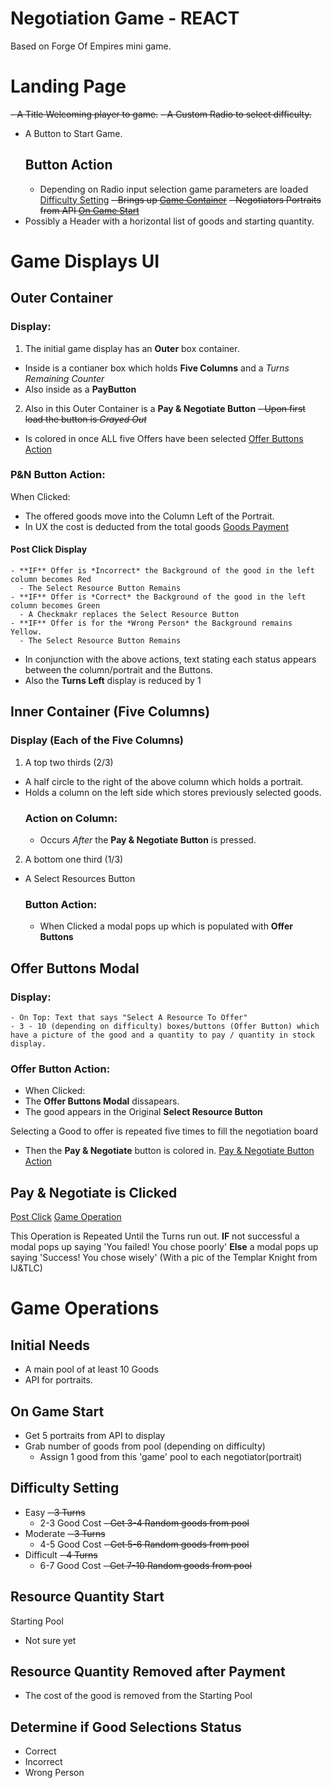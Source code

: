 # Negotiation Game - REACT
Based on Forge Of Empires mini game.

# Landing Page
~~- A Title Welcoming player to game.~~
~~- A Custom Radio to select difficulty.~~
- A Button to Start Game.
  ## Button Action
    - Depending on Radio input selection game parameters are loaded [Difficulty Setting](#difficulty-setting)
    ~~- Brings up [Game Container](#outer-container)~~
    ~~- Negotiators Portraits from API [On Game Start](#on-game-start)~~
- Possibly a Header with a horizontal list of goods and starting quantity.

# Game Displays UI

## Outer Container
### Display:
1) The initial game display has an **Outer** box container.
  - Inside is a contianer box which holds **Five Columns** and a *Turns Remaining Counter*
  - Also inside as a **PayButton**

2) Also in this Outer Container is a **Pay & Negotiate Button**
  ~~- Upon first load the button is *Grayed Out*~~
  - Is colored in once ALL five Offers have been selected [Offer Buttons Action](#offer-button-action)
  ### P&N Button Action:
  When Clicked:
  - The offered goods move into the Column Left of the Portrait.
  - In UX the cost is deducted from the total goods [Goods Payment](#resource-quantity-removed-after-payment)
  #### Post Click Display
    - **IF** Offer is *Incorrect* the Background of the good in the left column becomes Red
      - The Select Resource Button Remains
    - **IF** Offer is *Correct* the Background of the good in the left column becomes Green
      - A Checkmakr replaces the Select Resource Button
    - **IF** Offer is for the *Wrong Person* the Background remains Yellow.
      - The Select Resource Button Remains
  - In conjunction with the above actions, text stating each status appears between the column/portrait and the Buttons.
  - Also the **Turns Left** display is reduced by 1

## Inner Container (Five Columns)
### Display (Each of the Five Columns)
1) A top two thirds (2/3) 
  - A half circle to the right of the above column which holds a portrait.
  - Holds a column on the left side which stores previously selected goods.
    ### Action on Column:
    - Occurs *After* the **Pay & Negotiate Button** is pressed.

2) A bottom one third (1/3)
  - A Select Resources Button
    ### Button Action:
      - When Clicked a modal pops up which is populated with **Offer Buttons**

## Offer Buttons Modal
  ### Display:
    - On Top: Text that says "Select A Resource To Offer"
    - 3 - 10 (depending on difficulty) boxes/buttons (Offer Button) which have a picture of the good and a quantity to pay / quantity in stock display.
### Offer Button Action: 
- When Clicked:
- The **Offer Buttons Modal** dissapears.
- The good appears in the Original **Select Resource Button** 

Selecting a Good to offer is repeated five times to fill the negotiation board
- Then the **Pay & Negotiate** button is colored in.
[Pay & Negotiate Button Action](#pn-button-action)


## Pay & Negotiate is Clicked
[Post Click](#post-click-display)
[Game Operation](#resource-quantity-removed-after-payment)

This Operation is Repeated Until the Turns run out. **IF** not successful a modal pops up saying 'You failed! You chose poorly' **Else** a modal pops up saying 'Success! You chose wisely' (With a pic of the Templar Knight from IJ&TLC)


# Game Operations

## Initial Needs
- A main pool of at least 10 Goods
- API for portraits.

## On Game Start
- Get 5 portraits from API to display
- Grab number of goods from pool (depending on difficulty)
  - Assign 1 good from this 'game' pool to each negotiator(portrait)

## Difficulty Setting
- Easy 
  ~~- 3 Turns~~
  - 2-3 Good Cost
  ~~- Get 3-4 Random goods from pool~~
- Moderate 
  ~~- 3 Turns~~
  - 4-5 Good Cost
  ~~- Get 5-6 Random goods from pool~~
- Difficult 
  ~~- 4 Turns~~
  - 6-7 Good Cost
  ~~- Get 7-10 Random goods from pool~~

## Resource Quantity Start
Starting Pool
- Not sure yet

## Resource Quantity Removed after Payment
- The cost of the good is removed from the Starting Pool

## Determine if Good Selections Status
  - Correct
  - Incorrect
  - Wrong Person